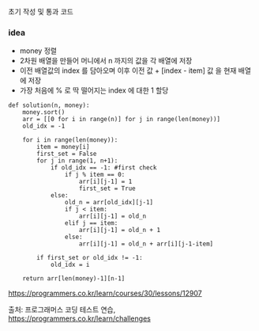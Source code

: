 초기 작성 및 통과 코드

### idea
- money 정렬 
- 2차원 배열을 만들어 머니에서 n 까지의 값을 각 배열에 저장  
- 이전 배열값의 index 를 담아오며 이후 이전 값 + [index - item] 값 을 현재 배열에 저장
- 가장 처음에 % 로 딱 떨어지는 index 에 대한 1 할당

```python3
def solution(n, money):
    money.sort()
    arr = [[0 for i in range(n)] for j in range(len(money))]
    old_idx = -1

    for i in range(len(money)):
        item = money[i]
        first_set = False
        for j in range(1, n+1):
            if old_idx == -1: #first check
                if j % item == 0:
                    arr[i][j-1] = 1
                    first_set = True
            else:
                old_n = arr[old_idx][j-1]
                if j < item:
                    arr[i][j-1] = old_n
                elif j == item:
                    arr[i][j-1] = old_n + 1
                else:
                    arr[i][j-1] = old_n + arr[i][j-1-item]

        if first_set or old_idx != -1:
            old_idx = i

    return arr[len(money)-1][n-1]
```

https://programmers.co.kr/learn/courses/30/lessons/12907

출처: 프로그래머스 코딩 테스트 연습, https://programmers.co.kr/learn/challenges
